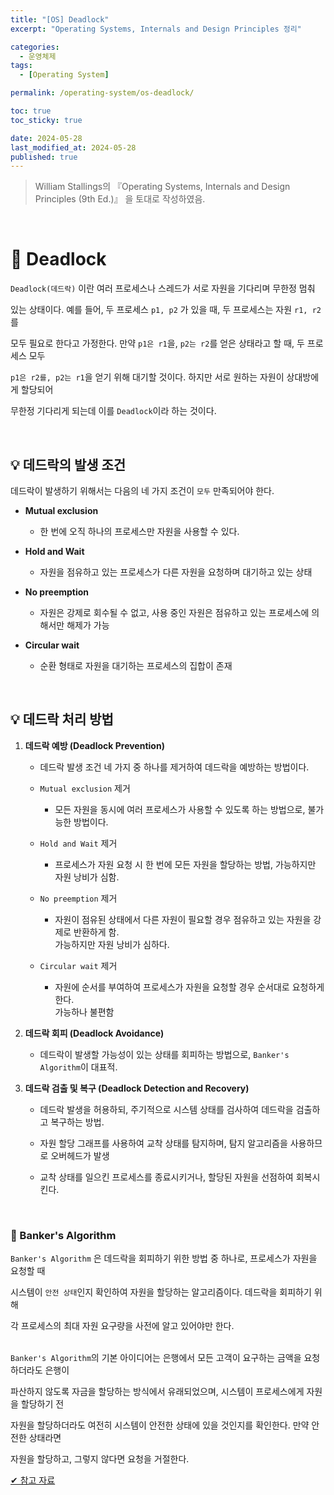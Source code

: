```yaml
---
title: "[OS] Deadlock"
excerpt: "Operating Systems, Internals and Design Principles 정리"

categories:
  - 운영체제
tags:
  - [Operating System]

permalink: /operating-system/os-deadlock/

toc: true
toc_sticky: true

date: 2024-05-28
last_modified_at: 2024-05-28
published: true
---
```


> William Stallings의 『Operating Systems, Internals and Design Principles (9th Ed.)』 을 토대로 작성하였음. <br>

<br>

# 👑 Deadlock

`Deadlock(데드락)` 이란 여러 프로세스나 스레드가 서로 자원을 기다리며 무한정 멈춰 <br>

있는 상태이다. 예를 들어, 두 프로세스 `p1, p2` 가 있을 때, 두 프로세스는 자원 `r1, r2`를 <br>

모두 필요로 한다고 가정한다. 만약 `p1은 r1`을, `p2는 r2`를 얻은 상태라고 할 때, 두 프로세스 모두 <br>

`p1은 r2를, p2는 r1`을 얻기 위해 대기할 것이다. 하지만 서로 원하는 자원이 상대방에게 할당되어 <br>

무한정 기다리게 되는데 이를 `Deadlock`이라 하는 것이다.

<br>

## 💡 데드락의 발생 조건

데드락이 발생하기 위해서는 다음의 네 가지 조건이 `모두` 만족되어야 한다.

- **Mutual exclusion**

    + 한 번에 오직 하나의 프로세스만 자원을 사용할 수 있다.

- **Hold and Wait**

    + 자원을 점유하고 있는 프로세스가 다른 자원을 요청하며 대기하고 있는 상태

- **No preemption**

    + 자원은 강제로 회수될 수 없고, 사용 중인 자원은 점유하고 있는 프로세스에 의해서만 해제가 가능

- **Circular wait**

    + 순환 형태로 자원을 대기하는 프로세스의 집합이 존재

<br>

## 💡 데드락 처리 방법

1. **데드락 예방 (Deadlock Prevention)** <br>

    + 데드락 발생 조건 네 가지 중 하나를 제거하여 데드락을 예방하는 방법이다.

    + `Mutual exclusion` 제거

        * 모든 자원을 동시에 여러 프로세스가 사용할 수 있도록 하는 방법으로, 불가능한 방법이다.

    + `Hold and Wait` 제거

        * 프로세스가 자원 요청 시 한 번에 모든 자원을 할당하는 방법, 가능하지만 자원 낭비가 심함.

    + `No preemption` 제거

        * 자원이 점유된 상태에서 다른 자원이 필요할 경우 점유하고 있는 자원을 강제로 반환하게 함. <br>
          가능하지만 자원 낭비가 심하다.

    + `Circular wait` 제거

        * 자원에 순서를 부여하여 프로세스가 자원을 요청할 경우 순서대로 요청하게 한다. <br>
          가능하나 불편함

2. **데드락 회피 (Deadlock Avoidance)**

    + 데드락이 발생할 가능성이 있는 상태를 회피하는 방법으로, `Banker's Algorithm`이 대표적.

3. **데드락 검출 및 복구 (Deadlock Detection and Recovery)**

    + 데드락 발생을 허용하되, 주기적으로 시스템 상태를 검사하여 데드락을 검출하고 복구하는 방법.

    + 자원 할당 그래프를 사용하여 교착 상태를 탐지하며, 탐지 알고리즘을 사용하므로 오버헤드가 발생

    + 교착 상태를 일으킨 프로세스를 종료시키거나, 할당된 자원을 선점하여 회복시킨다.

<br>

### 🚩 Banker's Algorithm

`Banker's Algorithm` 은 데드락을 회피하기 위한 방법 중 하나로, 프로세스가 자원을 요청할 때 <br>

시스템이 `안전 상태`인지 확인하여 자원을 할당하는 알고리즘이다. 데드락을 회피하기 위해 <br>

각 프로세스의 최대 자원 요구량을 사전에 알고 있어야만 한다. <br><br>

`Banker's Algorithm`의 기본 아이디어는 은행에서 모든 고객이 요구하는 금액을 요청하더라도 은행이 <br>

파산하지 않도록 자금을 할당하는 방식에서 유래되었으며, 시스템이 프로세스에게 자원을 할당하기 전 <br>

자원을 할당하더라도 여전히 시스템이 안전한 상태에 있을 것인지를 확인한다. 만약 안전한 상태라면 <br>

자원을 할당하고, 그렇지 않다면 요청을 거절한다. <br>

[✔ 참고 자료](https://en.wikipedia.org/wiki/Banker%27s_algorithm)


